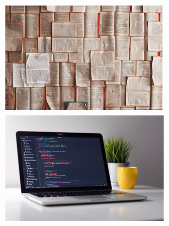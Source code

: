 ![img](assets/test1.png)

![img](test.jpg)
<!--stackedit_data:
eyJoaXN0b3J5IjpbMTUxMzkxNDMyMSwtMjA4ODc0NjYxMiwtMT
Q3OTUwMjI3OSwtMjA4ODc0NjYxMiwtMTQ3OTUwMjI3OSwtMjMw
NTI3MDQxLDE4OTUzNjI0Myw3ODQ0NTUzMTgsNzg0NDU1MzE4LD
E2NDk5NTczMDAsLTE1NDE3MjEzMDAsLTEwNTkyMzQzMDYsNTM4
Mzc0MDIyLDE4NDkwNjY1OTBdfQ==
-->